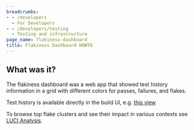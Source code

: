 ```yaml
---
breadcrumbs:
- - /developers
  - For Developers
- - /developers/testing
  - Testing and infrastructure
page_name: flakiness-dashboard
title: Flakiness Dashboard HOWTO
---
```


## What was it?

The flakiness dashboard was a web app that showed test history information in a
grid with different colors for passes, failures, and flakes.

Test history is available directly in the build UI, e.g.
[this view](https://ci.chromium.org/ui/test/chromium%3Aci/ninja%3A%2F%2F%3Ablink_web_tests%2Ffast%2Fforms%2Fplaintext-mode-2.html)

To browse top flake clusters and see their impact in various contexts see
[LUCI Analysis](https://luci-analysis.appspot.com/p/chromium/clusters).
